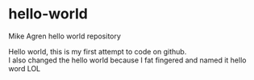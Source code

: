 # hello-world
Mike Agren hello world repository

Hello world, this is my first attempt to code on github.  
I also changed the hello world because I fat fingered and named it hello word LOL
